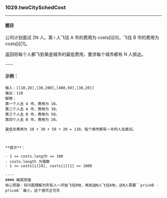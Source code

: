 ### 1029.twoCitySchedCost
----
#### 题目
公司计划面试 2N 人。第 i 人飞往 A 市的费用为 costs[i][0]，飞往 B 市的费用为 costs[i][1]。

返回将每个人都飞到某座城市的最低费用，要求每个城市都有 N 人抵达。

---- 

#### 示例：

```
输入：[[10,20],[30,200],[400,50],[30,20]]
输出：110
解释：
第一个人去 A 市，费用为 10。
第二个人去 A 市，费用为 30。
第三个人去 B 市，费用为 50。
第四个人去 B 市，费用为 20。

最低总费用为 10 + 30 + 50 + 20 = 110，每个城市都有一半的人在面试。
``` 


**提示**：

- 1 <= costs.length <= 100
- costs.length 为偶数
- 1 <= costs[i][0], costs[i][1] <= 1000

----
#### 解题思路
核心思路：将问题理解为所有人一开始飞往B地，再挑选N人飞往A地，这N人需要``priceB - priceA``最小，这个值可正可负